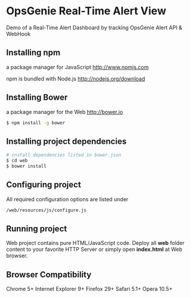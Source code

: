 # OpsGenie Real-Time Alert View
Demo of a Real-Time Alert Dashboard by tracking OpsGenie Alert API &amp; WebHook

## Installing npm

a package manager for JavaScript http://www.npmjs.com

npm is bundled with Node.js http://nodejs.org/download

## Installing Bower

a package manager for the Web http://bower.io

```sh
$ npm install -g bower
```

## Installing project dependencies

```sh
# install dependencies listed in bower.json
$ cd web
$ bower install
```

## Configuring project

All required configuration options are listed under

```sh
/web/resources/js/configure.js
```

## Running project

Web project contains pure HTML/JavaScript code. Deploy all **web** folder content to your favorite HTTP Server or simply open **index.html** at Web browser.

## Browser Compatibility

Chrome 5+
Internet Explorer 9+
Firefox 29+
Safari 5.1+
Opera 10.5+
